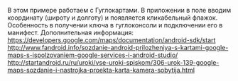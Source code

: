 В этом примере работаем с Гуглокартами. В приложении в поле вводим координату (широту и долготу) и появляется кликабельный флажок.
Особенность в получении ключа в гуглоконсоли и подключении его в манифест. Дополнительная информация:
https://developers.google.com/maps/documentation/android-sdk/start
http://www.fandroid.info/sozdanie-android-prilozheniya-s-kartami-google-maps-s-ispolzovaniem-google-services-i-android-studio/
http://startandroid.ru/ru/uroki/vse-uroki-spiskom/306-urok-139-google-maps-sozdanie-i-nastrojka-proekta-karta-kamera-sobytija.html


